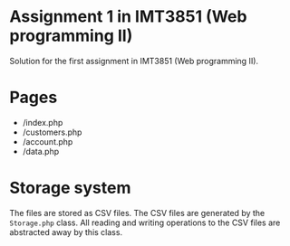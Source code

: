 Assignment 1 in IMT3851 (Web programming II)
===
Solution for the first assignment in IMT3851 (Web programming II).

# Pages
* /index.php
* /customers.php
* /account.php
* /data.php

# Storage system
The files are stored as CSV files. The CSV files are generated by
the `Storage.php` class. All reading and writing operations to
the CSV files are abstracted away by this class.
